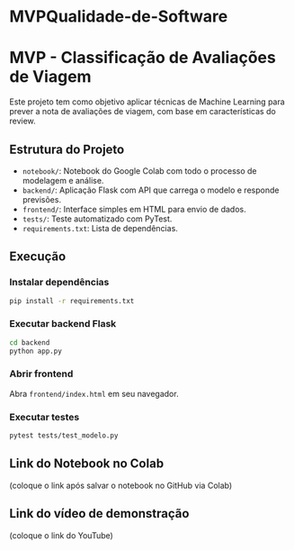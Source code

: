 # MVPQualidade-de-Software

# MVP - Classificação de Avaliações de Viagem

Este projeto tem como objetivo aplicar técnicas de Machine Learning para prever a nota de avaliações de viagem, com base em características do review.

## Estrutura do Projeto

- `notebook/`: Notebook do Google Colab com todo o processo de modelagem e análise.
- `backend/`: Aplicação Flask com API que carrega o modelo e responde previsões.
- `frontend/`: Interface simples em HTML para envio de dados.
- `tests/`: Teste automatizado com PyTest.
- `requirements.txt`: Lista de dependências.

## Execução

### Instalar dependências
```bash
pip install -r requirements.txt
```

### Executar backend Flask
```bash
cd backend
python app.py
```

### Abrir frontend
Abra `frontend/index.html` em seu navegador.

### Executar testes
```bash
pytest tests/test_modelo.py
```

## Link do Notebook no Colab
(coloque o link após salvar o notebook no GitHub via Colab)

## Link do vídeo de demonstração
(coloque o link do YouTube)

